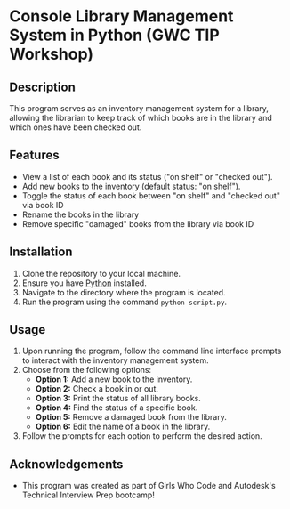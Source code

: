 # Console Library Management System in Python (GWC TIP Workshop)

## Description
This program serves as an inventory management system for a library, allowing the librarian to keep track of which books are in the library and which ones have been checked out.

## Features
- View a list of each book and its status ("on shelf" or "checked out").
- Add new books to the inventory (default status: "on shelf").
- Toggle the status of each book between "on shelf" and "checked out" via book ID
- Rename the books in the library
- Remove specific "damaged" books from the library via book ID

## Installation
1. Clone the repository to your local machine.
2. Ensure you have [Python](https://www.python.org/downloads/) installed.
3. Navigate to the directory where the program is located.
4. Run the program using the command `python script.py`.

## Usage
1. Upon running the program, follow the command line interface prompts to interact with the inventory management system.
2. Choose from the following options:
    - **Option 1:** Add a new book to the inventory.
    - **Option 2:** Check a book in or out.
    - **Option 3:** Print the status of all library books.
    - **Option 4:** Find the status of a specific book.
    - **Option 5:** Remove a damaged book from the library.
    - **Option 6:** Edit the name of a book in the library.
3. Follow the prompts for each option to perform the desired action.

## Acknowledgements
- This program was created as part of Girls Who Code and Autodesk's Technical Interview Prep bootcamp!
